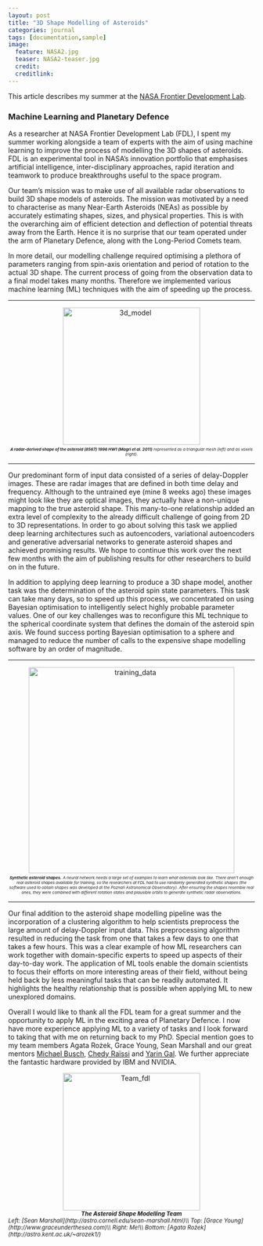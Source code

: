 ```yaml
---
layout: post
title: "3D Shape Modelling of Asteroids"
categories: journal
tags: [documentation,sample]
image:
  feature: NASA2.jpg
  teaser: NASA2-teaser.jpg
  credit:
  creditlink:
---
```


This article describes my summer at the [NASA Frontier Development Lab](http://www.frontierdevelopmentlab.org/#/).

### Machine Learning and Planetary Defence

As a researcher at NASA Frontier Development Lab (FDL), I spent my summer working alongside a team of experts with the aim of using machine learning to improve the process of modelling the 3D shapes of asteroids. FDL is an experimental tool in NASA’s innovation portfolio that emphasises artificial intelligence, inter-disciplinary approaches, rapid iteration and teamwork to produce breakthroughs useful to the space program.

Our team’s mission was to make use of all available radar observations to build 3D shape models of asteroids. The mission was motivated by a need to characterise as many Near-Earth Asteroids (NEAs) as possible by accurately estimating shapes, sizes, and physical properties. This is with the overarching aim of efficient detection and deflection of potential threats away from the Earth. Hence it is no surprise that our team operated under the arm of Planetary Defence, along with the Long-Period Comets team.

In more detail, our modelling challenge required optimising a plethora of parameters ranging from spin-axis orientation and period of rotation to the actual 3D shape. The current process of going from the observation data to a final model takes many months. Therefore we implemented various machine learning (ML) techniques with the aim of speeding up the process.

***

<center>
	<img src="{{ site.github.url }}/images/image_03_hw1-voxels.jpeg" alt="3d_model" style="width:20em;">
</center>
<sub>
<sub>
<em>	
	<center>
			<sub><strong>A radar-derived shape of the asteroid (8567) 1996 HW1 (Magri et al. 2011)</strong></sub>  
			<sub>represented as a triangular mesh (left) and as voxels (right).</sub>
	</center>
</em>
</sub>
</sub>

***

Our predominant form of input data consisted of a series of delay-Doppler images. These are radar images that are defined in both time delay and frequency. Although to the untrained eye (mine 8 weeks ago) these images might look like they are optical images, they actually have a non-unique mapping to the true asteroid shape. This many-to-one relationship added an extra level of complexity to the already difficult challenge of going from 2D to 3D representations. In order to go about solving this task we applied deep learning architectures such as autoencoders, variational autoencoders and generative adversarial networks to generate asteroid shapes and achieved promising results. We hope to continue this work over the next few months with the aim of publishing results for other researchers to build on in the future.

In addition to applying deep learning to produce a 3D shape model, another task was the determination of the asteroid spin state parameters. This task can take many days, so to speed up this process, we concentrated on using Bayesian optimisation to intelligently select highly probable parameter values. One of our key challenges was to reconfigure this ML technique to the spherical coordinate system that defines the domain of the asteroid spin axis. We found success porting Bayesian optimisation to a sphere and managed to reduce the number of calls to the expensive shape modelling software by an order of magnitude. 

***

<center>
	<img src="{{ site.github.url }}/images/image_01_artificial-shapes.jpeg" alt="training_data" style="width:30em;">
</center>
<sub>
<sub>
<em>	
	<center>
			<sub><strong>Synthetic asteroid shapes.</strong></sub>  
			<sub> A neural network needs a large
set of examples to learn what asteroids look like. There aren't enough
real asteroid shapes available for training, so the researchers at FDL
had to use randomly generated synthetic shapes (the software used to
obtain shapes was developed at the Poznań Astronomical Observatory).
After ensuring the shapes resemble real ones, they were combined with
different rotation states and plausible orbits to generate synthetic
radar observations.</sub>
	</center>
</em>
</sub>
</sub>

***

Our final addition to the asteroid shape modelling pipeline was the incorporation of a clustering algorithm to help scientists preprocess the large amount of delay-Doppler input data. This preprocessing algorithm resulted in reducing the task from one that takes a few days to one that takes a few hours. This was a clear example of how ML researchers can work together with domain-specific experts to speed up aspects of their day-to-day work. The application of ML tools enable the domain scientists to focus their efforts on more interesting areas of their field, without being held back by less meaningful tasks that can be readily automated. It highlights the healthy relationship that is possible when applying ML to new unexplored domains.

Overall I would like to thank all the FDL team for a great summer and the opportunity to apply ML in the exciting area of Planetary Defence. I now have more experience applying ML to a variety of tasks and I look forward to taking that with me on returning back to my PhD. Special mention goes to my team members Agata Rożek, Grace Young, Sean Marshall and our great mentors [Michael Busch](https://www.seti.org/users/michael-busch), [Chedy Raïssi](http://orpailleur.loria.fr/index.php/User:Chedy_Raïssi) and [Yarin Gal](http://mlg.eng.cam.ac.uk/yarin/). We further appreciate the fantastic hardware provided by IBM and NVIDIA.

<center>
	<img src="{{ site.github.url }}/images/NASA3.png" alt="Team_fdl" style="width:20em;">
</center>
<em>
		<sub>
			<center>
			<strong>The Asteroid Shape Modelling Team</strong>
			</center>
		</sub>
	<sub>
		Left: [Sean Marshall](http://astro.cornell.edu/sean-marshall.html)\\
		Top: [Grace Young](http://www.graceunderthesea.com)\\
		Right: Me!\\
		Bottom: [Agata Rożek](http://astro.kent.ac.uk/~arozek1/)
	</sub>
</em>